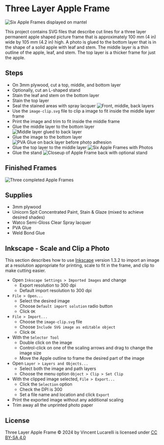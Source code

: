 # Three Layer Apple Frame

![Six Apple Frames displayed on mantel](https://github.com/vincentl/apple-frame/blob/main/images/display.jpeg)

This project contains SVG files that describe cut lines for a three layer permanent apple shaped picture
frame that is approximately 100 mm (4 in) wide by 105 mm (4.2 in) high. A photo is glued to the bottom layer
that is in the shape of a solid apple with leaf and stem. The middle layer is a thin outline of the
apple, leaf, and stem. The top layer is a thicker frame for just the apple.

## Steps

- On 3mm plywood, cut a top, middle, and bottom layer
- Optionally, cut an L-shaped stand
- Stain the leaf and stem on the bottom layer
- Stain the top layer
- Seal the stained areas with spray lacquer
  ![Front, middle, back layers](https://github.com/vincentl/apple-frame/blob/main/images/layers.jpeg)
- Use the `image-clip.svg` file to clip a image to fit inside the middle layer frame
- Print the image and trim to fit inside the middle frame
- Glue the middle layer to the bottom layer
  ![Middle layer glued to back layer](https://github.com/vincentl/apple-frame/blob/main/images/middle-layer.jpeg)
- Glue the image to the bottom layer
  ![PVA Glue on back layer before photo adhesion](https://github.com/vincentl/apple-frame/blob/main/images/mount-image.jpeg)
- Glue the top layer to the middle layer
  ![Six Apple Frames with Photos](https://github.com/vincentl/apple-frame/blob/main/images/final-assembly.jpeg)
- Glue the stand
  ![Closeup of Apple Frame back with optional stand](https://github.com/vincentl/apple-frame/blob/main/images/back.jpeg)

## Finished Frames

![Three completed Apple Frames](https://github.com/vincentl/apple-frame/blob/main/images/three.jpeg)

## Supplies

- 3mm plywood
- Unicorn Spit Concentrated Paint, Stain & Glaze (mixed to achieve desired shades)
- Watco Semi-Gloss Clear Spray lacquer
- PVA Glue
- Weld Bond Glue

## Inkscape - Scale and Clip a Photo

This section describes how to use [Inkscape](https://inkscape.org) version 1.3.2 to import an image at
a resolution appropriate for printing, scale to fit in the frame, and clip to make cutting easier.

- Open `Inkscape Settings > Imported Images` and change
  - Export resolution to 300 dpi
  - Default import resolution to 300 dpi
- `File > Open...`
  - Select the desired image
  - Choose `Default import solution` radio button
  - Click `OK`
- `File > Import...`
  - Choose the `image-clip.svg` file
  - Choose `Include SVG image as editable object`
  - Click `OK`
- With the `Selector Tool`
  - Double click on the image
  - Control-click on one of the scaling arrows and drag to change the image size
  - Move the Apple outline to frame the desired part of the image
- Open `Layer > Layers and Objects...`
  - Select both the image and path layers
  - Choose the menu option `Object > Clip > Set Clip`
- With the clipped image selected, `File > Export...`
  - Click the `Selection` option
  - Check the DPI is 300
  - Set a file name and location and click `Export`
- Print the exported image without any additional scaling
- Trim away all the unprinted photo paper

## License

Three Layer Apple Frame © 2024 by Vincent Lucarelli is licensed under [CC BY-SA 4.0](http://creativecommons.org/licenses/by-sa/4.0/)
